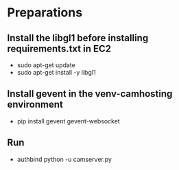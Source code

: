 # Preparations

## Install the libgl1 before installing requirements.txt in EC2
- sudo apt-get update
- sudo apt-get install -y libgl1

## Install gevent in the venv-camhosting environment
- pip install gevent gevent-websocket

## Run
- authbind python -u camserver.py

